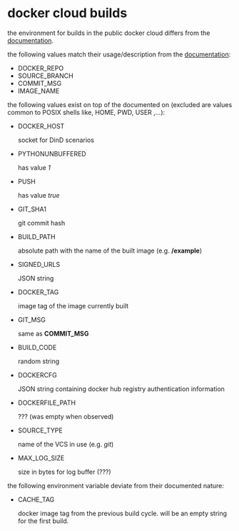 # docker cloud builds

the environment for builds in the public docker cloud differs
from the [documentation][].

the following values match their usage/description from the
[documentation][]:

* DOCKER_REPO
* SOURCE_BRANCH
* COMMIT_MSG
* IMAGE_NAME

the following values exist on top of the documented on
(excluded are values common to POSIX shells like, HOME, PWD, USER ,...):

* DOCKER_HOST

  socket for DinD scenarios

* PYTHONUNBUFFERED

  has value *1*

* PUSH

  has value *true*

* GIT_SHA1

  git commit hash

* BUILD_PATH

  absolute path with the name of the built image (e.g. **/example**)

* SIGNED_URLS

  JSON string

* DOCKER_TAG

  image tag of the image currently built

* GIT_MSG

  same as **COMMIT_MSG**

* BUILD_CODE

  random string

* DOCKERCFG

  JSON string containing docker hub registry authentication
  information

* DOCKERFILE_PATH

  ??? (was empty when observed)

* SOURCE_TYPE

  name of the VCS in use (e.g. *git*)

* MAX_LOG_SIZE

  size in bytes for log buffer (???)

the following environment variable deviate from their
documented nature:

* CACHE_TAG

  docker image tag from the previous build cycle. will be
  an empty string for the first build.

[documentation]: https://docs.docker.com/docker-cloud/builds/advanced/